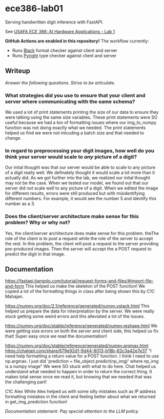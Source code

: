 # ece386-lab01

Serving handwritten digit inference with FastAPI.

See [USAFA ECE 386: AI Hardware Applications - Lab 1](https://usafa-ece.github.io/ece386-book/b1-prediction/lab-digits-api.html)

**GitHub Actions are enabled in this repository!** The workflow currently:

- Runs [Black](https://black.readthedocs.io/en/stable/index.html) format checker against client and server
- Runs [Pyright](https://microsoft.github.io/pyright/#/) type checker against client and server

## Writeup

*Answer the following questions. Strive to be articulate.*

### What strategies did you use to ensure that your client and server where communicating with the same schema?
We used a lot of print statements printing the size of our data to ensure they were talking using the same size variables. These print statements were SO useful because we had a ton of formatting issues where our img_to_numpy
function was not doing exactly what we needed. The print statements helped us find we were not inlcuding a batch size
and that needed to change. 

### In regard to preprocessing your digit images, how well do you think your server would scale to *any* picture of a digit?
Our inital thought was that our server would be able to scale to any picture of a digit really well. We definately thought it would scale a lot more than it actually did. As we got further into the lab, we realized our inital thought may not be the case. When we tested our model, we found out that our server did not scale well to any picture of a digit. When we edited the image for different results, errors were still produced but with misidentifying different numbers. For example, it would see the number 5 and identify this number as a 3. 

### Does the client/server architecture make sense for this problem? Why or why not?
Yes, the client/server architecture does make sense for this problem. theThe role of the client is to post a request while the role of the server to accept the rest. In this problem, the client will post a request to the server providing pre-produced images. Then the server will accept the a POST request to predict the digit in that image. 

## Documentation
https://fastapi.tiangolo.com/tutorial/request-forms-and-files/#import-file-and-form
This helped us make the skeleton of the POST function! We copied a lot of the formatting things in class
after being shown this by C1C Mahajan. 

https://numpy.org/doc/2.1/reference/generated/numpy.vstack.html
This helped us prepare the data for interpretation by the server. We were really stuck getting some weird
errors and this alleviated a lot of the issues. 

https://numpy.org/doc/stable/reference/generated/numpy.reshape.html
We were getting size errors on both the server and client side, this helped us fix that! Super easy once we
read the documentation!

https://numpy.org/doc/stable/reference/generated/numpy.argmax.html
https://chatgpt.com/share/679e92d1-9d44-8013-b18b-82c3a42e7e37
"I need help formatting a return value for a POST function. I think I need to use np.argmax.
I just did 'prediction = file_object.predict(np_img)' where np_img is a numpy image"
We were SO stuck with what to do here. Chat helped us understand what needed to happen in order to return
the correct thing. It makes total sense once we read it, but knowing that we needed that was the challenging
part!

C1C Alex White
Alex helped us with some silly mistakes such as IP address formatting mistakes in the client and feeling better
about what we returned in get_img_prediction function!

*Documentation statement. Pay special attention to the LLM policy.*
